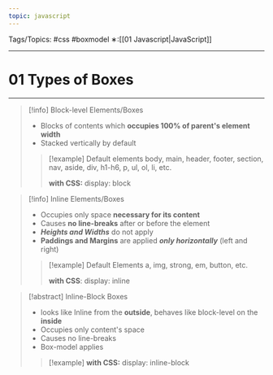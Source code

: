 ```yaml
---
topic: javascript
---
```

Tags/Topics: #css #boxmodel
∗:[[01 Javascript|JavaScript]] 

---
# 01 Types of Boxes

--- 
>[!info] Block-level Elements/Boxes
> - Blocks of contents which __occupies 100% of parent's element width__
> - Stacked vertically by default
> >[!example] Default elements
> >body, main, header, footer, section, nav, aside, div, h1-h6, p, ul, ol, li, etc.
> >
> >__with CSS:__ display: block



>[!info] Inline Elements/Boxes
>- Occupies only space __necessary for its content__
>- Causes __no line-breaks__ after or before the element
>- ___Heights and Widths___ do not apply
>- __Paddings and Margins__ are applied ___only horizontally___ (left and right)
>>[!example] Default Elements
>>a, img, strong, em, button, etc.
>>
>>__with CSS__: display: inline

>[!abstract] Inline-Block Boxes
> - looks like Inline from the __outside__, behaves like block-level on the __inside__
> - Occupies only content's space
> - Causes no line-breaks
> - Box-model applies
>>[!example] 
>>__with CSS:__ display: inline-block